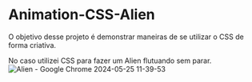 # Animation-CSS-Alien

O objetivo desse projeto é demonstrar maneiras de se utilizar o CSS de forma criativa.

No caso utilizei CSS para fazer um Alien flutuando sem parar. 
![Alien - Google Chrome 2024-05-25 11-39-53](https://github.com/GuilhermeHeitorB/Animation-CSS-Alien/assets/162808251/03ed052f-339d-4211-aed3-93a176dfbe78)

